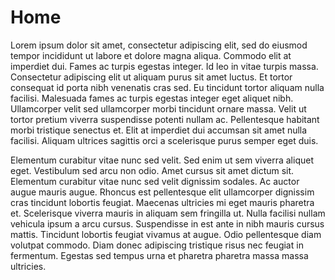 # Home

Lorem ipsum dolor sit amet, consectetur adipiscing elit, sed do eiusmod tempor incididunt ut labore et dolore magna aliqua. Commodo elit at imperdiet dui. Fames ac turpis egestas integer. Id leo in vitae turpis massa. Consectetur adipiscing elit ut aliquam purus sit amet luctus. Et tortor consequat id porta nibh venenatis cras sed. Eu tincidunt tortor aliquam nulla facilisi. Malesuada fames ac turpis egestas integer eget aliquet nibh. Ullamcorper velit sed ullamcorper morbi tincidunt ornare massa. Velit ut tortor pretium viverra suspendisse potenti nullam ac. Pellentesque habitant morbi tristique senectus et. Elit at imperdiet dui accumsan sit amet nulla facilisi. Aliquam ultrices sagittis orci a scelerisque purus semper eget duis.

Elementum curabitur vitae nunc sed velit. Sed enim ut sem viverra aliquet eget. Vestibulum sed arcu non odio. Amet cursus sit amet dictum sit. Elementum curabitur vitae nunc sed velit dignissim sodales. Ac auctor augue mauris augue. Rhoncus est pellentesque elit ullamcorper dignissim cras tincidunt lobortis feugiat. Maecenas ultricies mi eget mauris pharetra et. Scelerisque viverra mauris in aliquam sem fringilla ut. Nulla facilisi nullam vehicula ipsum a arcu cursus. Suspendisse in est ante in nibh mauris cursus mattis. Tincidunt lobortis feugiat vivamus at augue. Odio pellentesque diam volutpat commodo. Diam donec adipiscing tristique risus nec feugiat in fermentum. Egestas sed tempus urna et pharetra pharetra massa massa ultricies.
